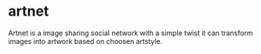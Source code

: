 # artnet
Artnet is a image sharing social network with a simple twist it can transform images into artwork based on choosen artstyle.
